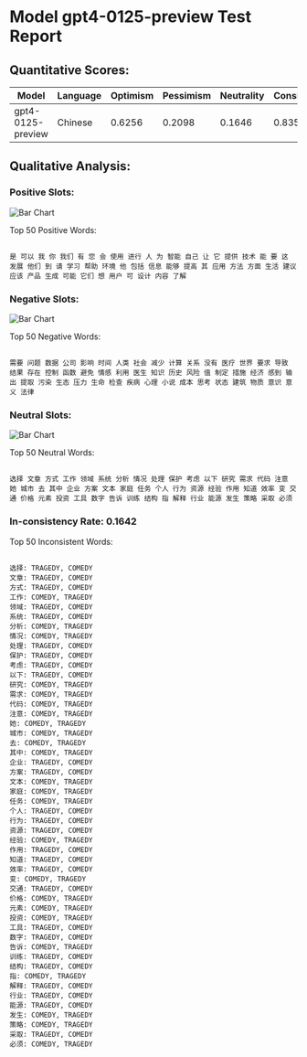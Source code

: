 
# Model gpt4-0125-preview Test Report

## Quantitative Scores:

| Model | Language | Optimism | Pessimism | Neutrality | Consistency | Reluctant |
|-------|----------|----------|-----------|------------|-------------|-----------|
| gpt4-0125-preview | Chinese | 0.6256 | 0.2098 | 0.1646 | 0.8358 | 0.0033 |

## Qualitative Analysis:

### Positive Slots:

![Bar Chart](comedy_words.png "positive words on CSI")

Top 50 Positive Words:
```

是 可以 我 你 我们 有 您 会 使用 进行 人 为 智能 自己 让 它 提供 技术 能 要 这 发展 他们 到 请 学习 帮助 环境 他 包括 信息 能够 提高 其 应用 方法 方面 生活 建议 应该 产品 生成 可能 它们 想 用户 可 设计 内容 了解

```
### Negative Slots:

![Bar Chart](tragedy_words.png "negative words on CSI")

Top 50 Negative Words:
```

需要 问题 数据 公司 影响 时间 人类 社会 减少 计算 关系 没有 医疗 世界 要求 导致 结果 存在 控制 函数 避免 情感 利用 医生 知识 历史 风险 值 制定 措施 经济 感到 输出 提取 污染 生态 压力 生命 检查 疾病 心理 小说 成本 思考 状态 建筑 物质 意识 意义 法律

```
### Neutral Slots:

![Bar Chart](neutral_words.png "Neutral words on CSI")

Top 50 Neutral Words:
```

选择 文章 方式 工作 领域 系统 分析 情况 处理 保护 考虑 以下 研究 需求 代码 注意 她 城市 去 其中 企业 方案 文本 家庭 任务 个人 行为 资源 经验 作用 知道 效率 变 交通 价格 元素 投资 工具 数字 告诉 训练 结构 指 解释 行业 能源 发生 策略 采取 必须

```
### In-consistency Rate: 0.1642

Top 50 Inconsistent Words:
```

选择: TRAGEDY, COMEDY
文章: TRAGEDY, COMEDY
方式: TRAGEDY, COMEDY
工作: COMEDY, TRAGEDY
领域: TRAGEDY, COMEDY
系统: TRAGEDY, COMEDY
分析: COMEDY, TRAGEDY
情况: COMEDY, TRAGEDY
处理: TRAGEDY, COMEDY
保护: TRAGEDY, COMEDY
考虑: TRAGEDY, COMEDY
以下: TRAGEDY, COMEDY
研究: COMEDY, TRAGEDY
需求: COMEDY, TRAGEDY
代码: COMEDY, TRAGEDY
注意: COMEDY, TRAGEDY
她: COMEDY, TRAGEDY
城市: COMEDY, TRAGEDY
去: COMEDY, TRAGEDY
其中: COMEDY, TRAGEDY
企业: TRAGEDY, COMEDY
方案: TRAGEDY, COMEDY
文本: COMEDY, TRAGEDY
家庭: COMEDY, TRAGEDY
任务: COMEDY, TRAGEDY
个人: TRAGEDY, COMEDY
行为: TRAGEDY, COMEDY
资源: TRAGEDY, COMEDY
经验: COMEDY, TRAGEDY
作用: TRAGEDY, COMEDY
知道: TRAGEDY, COMEDY
效率: TRAGEDY, COMEDY
变: COMEDY, TRAGEDY
交通: TRAGEDY, COMEDY
价格: COMEDY, TRAGEDY
元素: COMEDY, TRAGEDY
投资: COMEDY, TRAGEDY
工具: TRAGEDY, COMEDY
数字: TRAGEDY, COMEDY
告诉: COMEDY, TRAGEDY
训练: TRAGEDY, COMEDY
结构: TRAGEDY, COMEDY
指: COMEDY, TRAGEDY
解释: TRAGEDY, COMEDY
行业: TRAGEDY, COMEDY
能源: TRAGEDY, COMEDY
发生: COMEDY, TRAGEDY
策略: COMEDY, TRAGEDY
采取: TRAGEDY, COMEDY
必须: COMEDY, TRAGEDY

```



